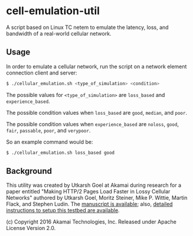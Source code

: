 # cell-emulation-util

A script based on Linux TC netem to emulate the latency, loss, and
bandwidth of a real-world cellular network.

## Usage

In order to emulate a cellular network, run the script on a network
element connection client and server:

```sh
$ ./cellular_emulation.sh <type_of_simulation> <condition>
```

The possible values for `<type_of_simulation>` are `loss_based` and
`experience_based`.

The possible condition values when `loss_based` are `good`, `median`,
and `poor`.

The possible condition values when `experience_based` are `noloss`,
`good`, `fair`, `passable`, `poor`, and `verypoor`.

So an example command would be:

```sh
$ ./cellular_emulation.sh loss_based good
```

## Background

This utility was created by Utkarsh Goel at Akamai during research for
a paper entitled "Making HTTP/2 Pages Load Faster in Lossy Cellular
Networks" authored by Utkarsh Goel, Moritz Steiner, Mike P. Wittie,
Martin Flack, and Stephen Ludin.
The
[manuscript is available](https://www.akamai.com/us/en/multimedia/documents/technical-publication/domain-sharding-for-faster-http2-in-lossy-cellular-networks.pdf);
also, [detailed instructions to setup this testbed are
available](https://developer.akamai.com/blog/2017/11/27/replaying-cellular-network-characteristics-cloud-infrastructure/).

(c) Copyright 2016 Akamai Technologies, Inc. Released under Apache
License Version 2.0.
